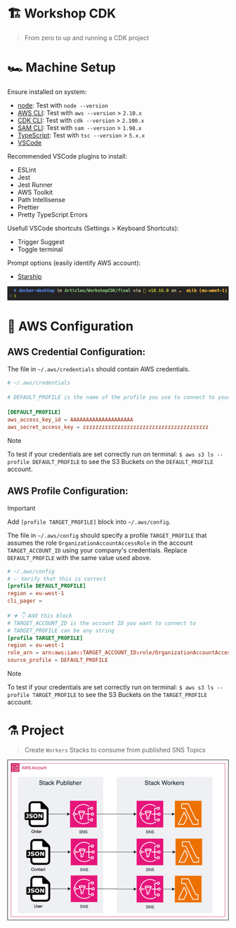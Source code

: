 # 🏗️ Workshop CDK

> From zero to up and running a CDK project

# 🏎️ Machine Setup

Ensure installed on system:

- [node](https://nodejs.org/en/download/current): Test with `node --version`
- [AWS CLI](https://aws.amazon.com/cli/): Test with `aws --version` > `2.10.x`
- [CDK CLI](https://docs.aws.amazon.com/cdk/v2/guide/cli.html): Test with `cdk --version` > `2.100.x`
- [SAM CLI](https://docs.aws.amazon.com/serverless-application-model/latest/developerguide/install-sam-cli.html#install-sam-cli-instructions): Test with `sam --version` > `1.98.x`
- [TypeScript](https://typestrong.org/ts-node/docs/installation/): Test with `tsc --version` > `5.x.x`
- [VSCode](https://code.visualstudio.com/)

Recommended VSCode plugins to install:

- ESLint
- Jest
- Jest Runner
- AWS Toolkit
- Path Intellisense
- Prettier
- Pretty TypeScript Errors

Usefull VSCode shortcuts (Settings > Keyboard Shortcuts):

- Trigger Suggest
- Toggle terminal

Prompt options (easily identify AWS account):

- [Starship](https://starship.rs/)

![starship](./imgs/starship.png)

# 🔐 AWS Configuration

## AWS Credential Configuration:

The file in `~/.aws/credentials` should contain AWS credentials.

```toml
# ~/.aws/credentials

# DEFAULT_PROFILE is the name of the profile you use to connect to your company. It can be any string

[DEFAULT_PROFILE]
aws_access_key_id = AAAAAAAAAAAAAAAAAAAA
aws_secret_access_key = zzzzzzzzzzzzzzzzzzzzzzzzzzzzzzzzzzzzzzzz
```

> [!Note]
> To test if your credentials are set correctly run on terminal:
> `$ aws s3 ls --profile DEFAULT_PROFILE` to see the S3 Buckets on the `DEFAULT_PROFILE` account.

## AWS Profile Configuration:

> [!IMPORTANT]
> Add `[profile TARGET_PROFILE]` block into `~/.aws/config`.

The file in `~/.aws/config` should specify a profile `TARGET_PROFILE` that assumes the role `OrganizationAccountAccessRole` in the account `TARGET_ACCOUNT_ID` using your company's credentials.
Replace `DEFAULT_PROFILE` with the same value used above.

```toml
# ~/.aws/config
# ✅ Verify that this is correct
[profile DEFAULT_PROFILE]
region = eu-west-1
cli_pager =

# ➕ 👇 Add this block
# TARGET_ACCOUNT_ID is the account ID you want to connect to
# TARGET_PROFILE can be any string
[profile TARGET_PROFILE]
region = eu-west-1
role_arn = arn:aws:iam::TARGET_ACCOUNT_ID:role/OrganizationAccountAccessRole
source_profile = DEFAULT_PROFILE
```

> [!Note]
> To test if your credentials are set correctly run on terminal: 
> `$ aws s3 ls --profile TARGET_PROFILE` to see the S3 Buckets on the `TARGET_PROFILE` account.

# ⚗️ Project

> Create `Workers` Stacks to consume from published SNS Topics

![](./imgs/goal-arch.drawio.png)